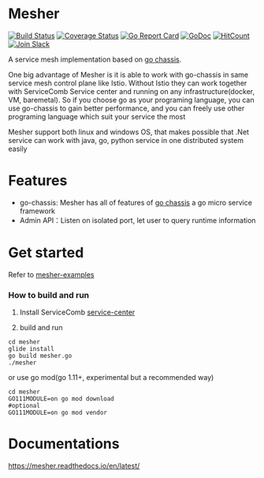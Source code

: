 # Mesher

[![Build Status](https://travis-ci.org/go-chassis/mesher.svg?branch=master)](https://travis-ci.org/go-chassis/mesher) [![Coverage Status](https://coveralls.io/repos/github/go-chassis/mesher/badge.svg?branch=master)](https://coveralls.io/github/go-chassis/mesher?branch=master) [![Go Report Card](https://goreportcard.com/badge/github.com/go-chassis/mesher)](https://goreportcard.com/report/github.com/go-chassis/mesher) [![GoDoc](https://godoc.org/github.com/go-chassis/mesher?status.svg)](https://godoc.org/github.com/go-chassis/mesher) [![HitCount](http://hits.dwyl.io/go-chassis/mesher.svg)](http://hits.dwyl.io/go-chassis/mesher) [![Join Slack](https://img.shields.io/badge/Join-Slack-orange.svg)](https://join.slack.com/t/go-chassis/shared_invite/enQtMzk0MzAyMjEzNzEyLTRjOWE3NzNmN2IzOGZhMzZkZDFjODM1MDc5ZWI0YjcxYjM1ODNkY2RkNmIxZDdlOWI3NmQ0MTg3NzBkNGExZGU)

A service mesh implementation based on [go chassis](https://github.com/go-chassis/go-chassis).

One big advantage of Mesher is it is able to 
work with go-chassis in same service mesh control plane like Istio. Without Istio they can work 
together with ServiceComb Service center and running on any infrastructure(docker, VM, baremetal). 
So if you choose go as your programing language, you can use go-chassis to gain better performance, and you can freely use 
other programing language which suit your service the most

Mesher support both linux and windows OS, 
that makes possible that .Net service can work with java, go, python service in one distributed system easily

# Features
- go-chassis: Mesher has all of features of [go chassis](https://github.com/go-chassis/go-chassis)
a go micro service framework
- Admin API：Listen on isolated port, let user to query runtime information 


# Get started
Refer to [mesher-examples](https://github.com/go-chassis/mesher-examples)

### How to build and run

1. Install ServiceComb [service-center](https://github.com/ServiceComb/service-center/releases)

2. build and run
```shell
cd mesher
glide install
go build mesher.go
./mesher
```
or use go mod(go 1.11+, experimental but a recommended way)
```shell
cd mesher
GO111MODULE=on go mod download
#optional
GO111MODULE=on go mod vendor
```
# Documentations

https://mesher.readthedocs.io/en/latest/
